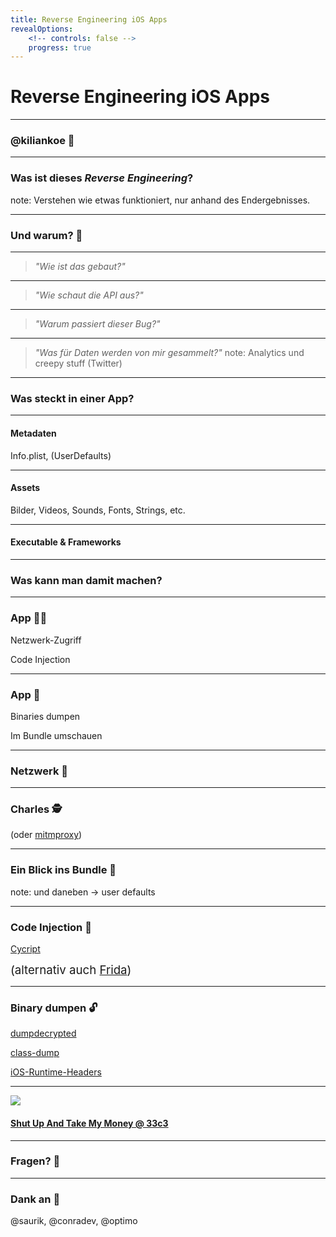 ```yaml
---
title: Reverse Engineering iOS Apps
revealOptions:
    <!-- controls: false -->
    progress: true
---
```


<link rel="stylesheet" href="https://opensource.keycdn.com/fontawesome/4.7.0/font-awesome.min.css" integrity="sha384-dNpIIXE8U05kAbPhy3G1cz+yZmTzA6CY8Vg/u2L9xRnHjJiAK76m2BIEaSEV+/aU" crossorigin="anonymous">

# Reverse Engineering iOS Apps

---

### @kiliankoe 👋

[<i class="fa fa-github" aria-hidden="true"></i>](https://github.com/kiliankoe)
[<i class="fa fa-twitter" aria-hidden="true"></i>](https://twitter.com/kiliankoe)
[<i class="fa fa-rss" aria-hidden="true"></i>](https://blog.kilian.io)

---

### Was ist dieses *Reverse Engineering*?

note: Verstehen wie etwas funktioniert, nur anhand des Endergebnisses.

---

### Und warum? 🤔

----

> *"Wie ist das gebaut?"*

----

> *"Wie schaut die API aus?"*

----

> *"Warum passiert dieser Bug?"*

----

> *"Was für Daten werden von mir gesammelt?"*
note: Analytics und creepy stuff (Twitter)

---

### Was steckt in einer App?

----

#### Metadaten

Info.plist, (UserDefaults)

----

#### Assets

Bilder, Videos, Sounds, Fonts, Strings, etc.

----

#### Executable & Frameworks

---

### Was kann man damit machen?

----

### App 🏃‍♀️

Netzwerk-Zugriff

Code Injection

----

### App 🛑

Binaries dumpen

Im Bundle umschauen

---

### Netzwerk 📡

----

### Charles 🕵️

(oder [mitmproxy](https://mitmproxy.org))

---


### Ein Blick ins Bundle 👀

note: und daneben -> user defaults


---

### Code Injection 💉

[Cycript](http://www.cycript.org)

<span style="font-size: 14pt">(alternativ auch [Frida](https://www.frida.re))</span>

---

### Binary dumpen 🔓

[dumpdecrypted](https://github.com/conradev/dumpdecrypted)

[class-dump](https://github.com/nygard/class-dump)

[iOS-Runtime-Headers](https://github.com/nst/iOS-Runtime-Headers)

---

![](https://cloud.githubusercontent.com/assets/2625584/25534112/1e8ac058-2c33-11e7-9b73-b6cae1c74cbc.png)

#### [Shut Up And Take My Money @ 33c3](https://media.ccc.de/v/33c3-7969-shut_up_and_take_my_money)

---

### Fragen? 🙋

---

### Dank an 🙏

@saurik, @conradev, @optimo
